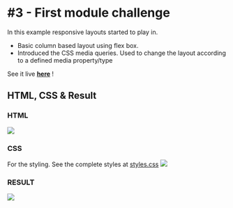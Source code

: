 # #3 - First module challenge
In this example responsive layouts started to play in.
- Basic column based layout using flex box.
- Introduced the CSS media queries. Used to change the layout according to a defined media property/type

See it live __<a href="https://sebastiandg7.github.io/scrimba-responsive-web-design/4-responsive-layouts/" target="_blank">here</a>__ !

## HTML, CSS & Result
### HTML
![][html]
### CSS
For the styling. See the complete styles at [styles.css](styles.css)
![][css]
### RESULT
![][result]

[html]: docs/4-html.png
[css]: docs/4-css.png
[result]: docs/4-result.png
